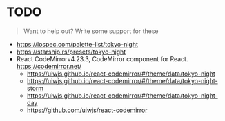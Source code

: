 # TODO

> Want to help out? Write some support for these

- <https://lospec.com/palette-list/tokyo-night>
- <https://starship.rs/presets/tokyo-night>
- React CodeMirrorv4.23.3, CodeMirror component for React. <https://codemirror.net/>
  - <https://uiwjs.github.io/react-codemirror/#/theme/data/tokyo-night>
  - <https://uiwjs.github.io/react-codemirror/#/theme/data/tokyo-night-storm>
  - <https://uiwjs.github.io/react-codemirror/#/theme/data/tokyo-night-day>
  - <https://github.com/uiwjs/react-codemirror>
